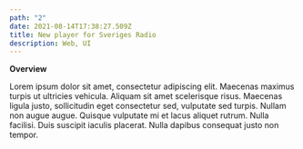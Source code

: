 ```yaml
---
path: "2"
date: 2021-08-14T17:38:27.509Z
title: New player for Sveriges Radio
description: Web, UI
---
```

**Overview**

Lorem ipsum dolor sit amet, consectetur adipiscing elit. Maecenas maximus turpis ut ultricies vehicula. Aliquam sit amet scelerisque risus. Maecenas ligula justo, sollicitudin eget consectetur sed, vulputate sed turpis. Nullam non augue augue. Quisque vulputate mi et lacus aliquet rutrum. Nulla facilisi. Duis suscipit iaculis placerat. Nulla dapibus consequat justo non tempor.